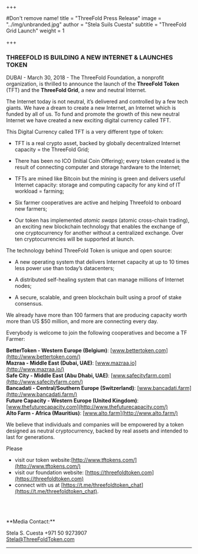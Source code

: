 +++

#Don't remove name!
title = "ThreeFold Press Release"
image = "../img/unbranded.jpg"
author = "Stela Suils Cuesta"
subtitle = "ThreeFold Grid Launch"
weight = 1

+++

### THREEFOLD IS BUILDING A NEW INTERNET & LAUNCHES TOKEN

DUBAI - March 30, 2018 - The ThreeFold Foundation, a nonprofit organization, is thrilled to announce the launch of the **ThreeFold Token** (TFT) and the **ThreeFold Grid**, a new and neutral Internet.

The Internet today is not neutral, it’s delivered and controlled by a few tech giants. We have a dream to create a new Internet, an Internet which is funded by all of us. To fund and promote the growth of this new neutral Internet we have created a new exciting digital currency called TFT. 

This Digital Currency called TFT is a very different type of token:

* TFT is a real crypto asset, backed by globally decentralized Internet capacity = the ThreeFold Grid;

* There has been no ICO (Initial Coin Offering); every token created is the result of connecting computer and storage hardware to the Internet;

* TFTs are mined like Bitcoin but the mining is green and delivers useful Internet capacity: storage and computing capacity for any kind of IT workload = farming;

* Six farmer cooperatives are active and helping Threefold to onboard new farmers;

* Our token has implemented *atomic swaps* (atomic cross-chain trading), an exciting new blockchain technology that enables the exchange of one cryptocurrency for another without a centralized exchange. Over ten cryptocurrencies will be supported at launch.

The technology behind ThreeFold Token is unique and open source:

* A new operating system that delivers Internet capacity at up to 10 times less power use than today’s datacenters;

* A distributed self-healing system that can manage millions of Internet nodes;

* A secure, scalable, and green blockchain built using a proof of stake consensus.

We already have more than 100 farmers that are producing capacity worth more than US $50 million, and more are connecting every day.

Everybody is welcome to join the following cooperatives and become a TF Farmer:

**BetterToken - Western Europe (Belgium)**: [www.bettertoken.com](http://www.bettertoken.com/)
<br>
**Mazraa - Middle East (Dubai, UAE)**: [www.mazraa.io](http://www.mazraa.io/)
<br>
**Safe City - Middle East (Abu Dhabi, UAE)**: [www.safecityfarm.com](http://www.safecityfarm.com/)
<br>
**Bancadati - Central/Southern Europe (Switzerland)**: [www.bancadati.farm](http://www.bancadati.farm/)
<br>
**Future Capacity - Western Europe (United Kingdom)**: [www.thefuturecapacity.com](http://www.thefuturecapacity.com/)
<br>
**Alto Farm - Africa (Mauritius)**: [www.alto.farm](http://www.alto.farm/)


We believe that individuals and companies will be empowered by a token designed as neutral cryptocurrency, backed by real assets and intended to last for generations.


Please 
- visit our token website:[http://www.tftokens.com/](http://www.tftokens.com/)
- visit our foundation website: [https://threefoldtoken.com](https://threefoldtoken.com) 
- connect with us at [https://t.me/threefoldtoken_chat](https://t.me/threefoldtoken_chat).


<br>
<br>
<br>
**Media Contact:**

Stela S. Cuesta
+971 50 9273907  
[Stela@ThreeFoldToken.com](mailto:stela@threefoldtoken.com)

* * *
